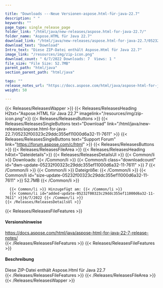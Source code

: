 ```yaml
---

title: "Downloads ---Neue Versionen-aspose.html-für-java-22.7"
description: " "
keywords: ""
page_type: single_release_page
folder_link: "/html/java/new-releases/aspose.html-for-java-22.7/"
folder_name: "Aspose.HTML für Java 22.7"
download_link: "/html/java/new-releases/aspose.html-for-java-22.7/05232f00323c29ddc355ef11000d6a32-11-7611"
download_text: "Download"
Intro_text: "Diese ZIP-Datei enthält Aspose.Html für Java 22.7"
image_link: "/resources/img/zip-icon.png"
download_count: " 6/7/2022 Downloads: 7  Views: 1 "
file_size: "File Size: 52.7MB"
parent_path: "html/java"
section_parent_path: "html/java"

tags: ""
release_notes_url: "https://docs.aspose.com/html/java/aspose-html-for-java-22-7-release-notes/"
weight: 50

---
```


{{< Releases/ReleasesWapper >}}
  {{< Releases/ReleasesHeading H2txt="Aspose.HTML für Java 22.7" imagelink="/resources/img/zip-icon.png">}}
  {{< Releases/ReleasesButtons >}}
    {{< Releases/ReleasesSingleButtons text="Download" link="/html/java/new-releases/aspose.html-for-java-22.7/05232f00323c29ddc355ef11000d6a32-11-7611" >}}
    {{< Releases/ReleasesSingleButtons text="Support Forum" link="https://forum.aspose.com/c/html" >}}
  {{< Releases/ReleasesButtons >}}
  {{< Releases/ReleasesFileArea >}}
    {{< Releases/ReleasesHeading h4txt="Dateidetails">}}
    {{< Releases/ReleasesDetailsUl >}}
      {{< Common/li >}} Downloads: {{< /Common/li >}}
      {{< Common/li class="downloadcount" id="dwn-update-05232f00323c29ddc355ef11000d6a32-11-7611" >}} 7 {{< /Common/li >}}
      {{< Common/li >}} Dateigröße: {{< /Common/li >}}
      {{< Common/li id="size-update-05232f00323c29ddc355ef11000d6a32-11-7611" >}} 52.7MB {{< /Common/li >}}

      {{< Common/li >}} Hinzugefügt am: {{< /Common/li >}}
      {{< Common/li id="added-update-05232f00323c29ddc355ef11000d6a32-11-7611" >}}6/7/2022 {{< /Common/li >}}
    {{< /Releases/ReleasesDetailsUl >}}

  {{< Releases/ReleasesFileFeatures >}}
      <h4>Versionshinweise</h4><div> <a href='https://docs.aspose.com/html/java/aspose-html-for-java-22-7-release-notes/'>https://docs.aspose.com/html/java/aspose-html-for-java-22-7-release-notes/</a></div>
  {{< /Releases/ReleasesFileFeatures >}}
  {{< Releases/ReleasesFileFeatures >}}
      <h4>Beschreibung</h4><div class="HTMLDescription"> Diese ZIP-Datei enthält Aspose.Html für Java 22.7</div>
  {{< /Releases/ReleasesFileFeatures >}}
 {{< /Releases/ReleasesFileArea >}}
{{< /Releases/ReleasesWapper >}}



